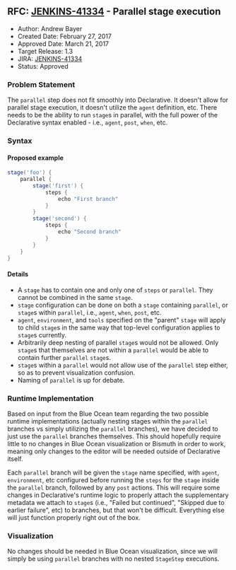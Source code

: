 ## RFC: [JENKINS-41334](https://issues.jenkins-ci.org/browse/JENKINS-41334) - Parallel stage execution

* Author: Andrew Bayer
* Created Date: February 27, 2017
* Approved Date: March 21, 2017
* Target Release: 1.3
* JIRA: [JENKINS-41334](https://issues.jenkins-ci.org/browse/JENKINS-41334)
* Status: Approved

### Problem Statement

The `parallel` step does not fit smoothly into Declarative. It doesn't
allow for parallel stage execution, it doesn't utilize the `agent`
definition, etc. There needs to be the ability to run `stage`s in
parallel, with the full power of the Declarative syntax enabled -
i.e., `agent`, `post`, `when`, etc.

### Syntax

#### Proposed example

```groovy
stage('foo') {
    parallel {
        stage('first') {
            steps {
                echo "First branch"
            }
        }
        stage('second') {
            steps {
                echo "Second branch"
            }
        }
    }
}
```

#### Details

* A `stage` has to contain one and only one of `steps` or
    `parallel`. They cannot be combined in the same `stage`.
* `stage` configuration can be done on both a `stage` containing
    `parallel`, or `stage`s within `parallel`, i.e., `agent`, `when`,
    `post`, etc.
* `agent`, `environment`, and `tools` specified on the "parent"
    `stage` will apply to child `stage`s in the same way that top-level
    configuration applies to `stage`s currently.
* Arbitrarily deep nesting of parallel `stage`s would not be
    allowed. Only `stage`s that themselves are not within a `parallel`
    would be able to contain further `parallel` `stage`s.
* `stage`s within a `parallel` would not allow use of the `parallel`
    step either, so as to prevent visualization confusion.
* Naming of `parallel` is up for debate.

### Runtime Implementation

Based on input from the Blue Ocean team regarding the two possible runtime
implementations (actually nesting stages within the `parallel` branches vs 
simply utilizing the `parallel` branches), we have decided to just use the
`parallel` branches themselves. This should hopefully require little to no
changes in Blue Ocean visualization or Bismuth in order to work, meaning only
changes to the editor will be needed outside of Declarative itself.

Each `parallel` branch will be given the `stage` name specified, with `agent`,
`environment`, etc configured before running the `steps` for the `stage` inside
the `parallel` branch, followed by any `post` actions. This will require some
changes in Declarative's runtime logic to properly attach the supplementary 
metadata we attach to `stage`s (i.e., "Failed but continued", "Skipped due to
earlier failure", etc) to branches, but that won't be difficult. Everything 
else will just function properly right out of the box.

### Visualization

No changes should be needed in Blue Ocean visualization, since we will simply
be using `parallel` branches with no nested `StageStep` executions.
